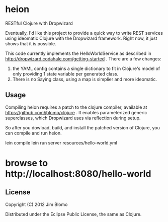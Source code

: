 # heion

RESTful Clojure with Dropwizard

Eventually, I'd like this project to provide a quick way to write REST services
using ideomatic Clojure with the Dropwizard framework.  Right now, it just shows
that it is possible.

This code currently implements the HelloWorldService as described in
http://dropwizard.codahale.com/getting-started .  There are a few changes:

  1. the YAML config contains a single dictionary to fit in Clojure's model of
     only providing 1 state variable per generated class.
  2. There is no Saying class, using a map is simplier and more ideomatic.

## Usage

Compiling heion requires a patch to the clojure compiler, available at
https://github.com/jblomo/clojure .  It enables parameterized generic
superclasses, which Dropwizard uses via reflection during setup.

So after you dowload, build, and install the patched version of Clojure, you can
compile and run heion.

   lein compile
   lein run server resources/hello-world.yml
   # browse to http://localhost:8080/hello-world

## License

Copyright (C) 2012 Jim Blomo

Distributed under the Eclipse Public License, the same as Clojure.
